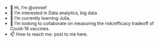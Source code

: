 - 👋 Hi, I’m @vinnief
- 👀 I’m interested in Data analytics, big data
- 🌱 I’m currently learning Julia, 
- 💞️ I’m looking to collaborate on measuring the risk/efficacy tradeoff of Covid-19 vaccines. 
- 📫 How to reach me: post to me here. 

<!---
vinnief/vinnief is a ✨ special ✨ repository because its `README.md` (this file) appears on your GitHub profile.
You can click the Preview link to take a look at your changes.
--->
